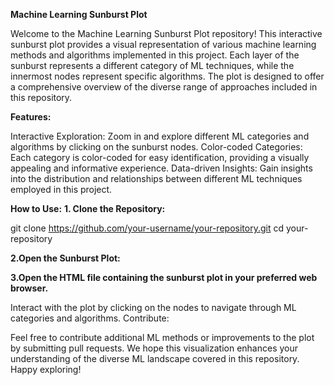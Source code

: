 **Machine Learning Sunburst Plot**

Welcome to the Machine Learning Sunburst Plot repository! This interactive sunburst plot provides a visual representation of various machine learning methods and algorithms implemented in this project. Each layer of the sunburst represents a different category of ML techniques, while the innermost nodes represent specific algorithms. The plot is designed to offer a comprehensive overview of the diverse range of approaches included in this repository.

**Features:**

Interactive Exploration: Zoom in and explore different ML categories and algorithms by clicking on the sunburst nodes.
Color-coded Categories: Each category is color-coded for easy identification, providing a visually appealing and informative experience.
Data-driven Insights: Gain insights into the distribution and relationships between different ML techniques employed in this project.

**How to Use:**
**1. Clone the Repository:**

git clone https://github.com/your-username/your-repository.git
cd your-repository

**2.Open the Sunburst Plot:**

**3.Open the HTML file containing the sunburst plot in your preferred web browser.**

Interact with the plot by clicking on the nodes to navigate through ML categories and algorithms.
Contribute:

Feel free to contribute additional ML methods or improvements to the plot by submitting pull requests.
We hope this visualization enhances your understanding of the diverse ML landscape covered in this repository. Happy exploring!
